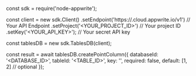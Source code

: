 const sdk = require('node-appwrite');

const client = new sdk.Client()
    .setEndpoint('https://<REGION>.cloud.appwrite.io/v1') // Your API Endpoint
    .setProject('<YOUR_PROJECT_ID>') // Your project ID
    .setKey('<YOUR_API_KEY>'); // Your secret API key

const tablesDB = new sdk.TablesDB(client);

const result = await tablesDB.createPointColumn({
    databaseId: '<DATABASE_ID>',
    tableId: '<TABLE_ID>',
    key: '',
    required: false,
    default: [1, 2] // optional
});
